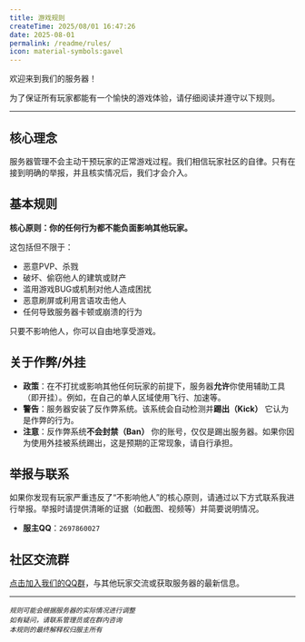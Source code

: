 ```yaml
---
title: 游戏规则
createTime: 2025/08/01 16:47:26
date: 2025-08-01
permalink: /readme/rules/
icon: material-symbols:gavel
---
```


欢迎来到我们的服务器！

为了保证所有玩家都能有一个愉快的游戏体验，请仔细阅读并遵守以下规则。

---

## 核心理念

服务器管理不会主动干预玩家的正常游戏过程。我们相信玩家社区的自律。只有在接到明确的举报，并且核实情况后，我们才会介入。

## 基本规则

**核心原则：你的任何行为都不能负面影响其他玩家。**

这包括但不限于：

- 恶意PVP、杀戮
- 破坏、偷窃他人的建筑或财产
- 滥用游戏BUG或机制对他人造成困扰
- 恶意刷屏或利用言语攻击他人
- 任何导致服务器卡顿或崩溃的行为

只要不影响他人，你可以自由地享受游戏。

## 关于作弊/外挂

- **政策**：在不打扰或影响其他任何玩家的前提下，服务器**允许**你使用辅助工具（即开挂）。例如，在自己的单人区域使用飞行、加速等。
- **警告**：服务器安装了反作弊系统。该系统会自动检测并**踢出（Kick）** 它认为是作弊的行为。
- **注意**：反作弊系统**不会封禁（Ban）** 你的账号，仅仅是踢出服务器。如果你因为使用外挂被系统踢出，这是预期的正常现象，请自行承担。

## 举报与联系

如果你发现有玩家严重违反了“不影响他人”的核心原则，请通过以下方式联系我进行举报。举报时请提供清晰的证据（如截图、视频等）并简要说明情况。

- **服主QQ**：`2697860027`

## 社区交流群

[点击加入我们的QQ群](https://qm.qq.com/q/E7IYA5tWF4)，与其他玩家交流或获取服务器的最新信息。

---

<small>*规则可能会根据服务器的实际情况进行调整*</small>  
<small>*如有疑问，请联系管理员或在群内咨询*</small>  
<small>*本规则的最终解释权归服主所有*</small>
